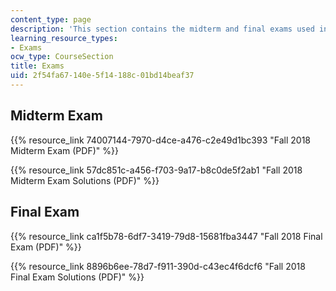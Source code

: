 ```yaml
---
content_type: page
description: 'This section contains the midterm and final exams used in the course. '
learning_resource_types:
- Exams
ocw_type: CourseSection
title: Exams
uid: 2f54fa67-140e-5f14-188c-01bd14beaf37
---
```


Midterm Exam
------------

{{% resource_link 74007144-7970-d4ce-a476-c2e49d1bc393 "Fall 2018 Midterm Exam (PDF)" %}}

{{% resource_link 57dc851c-a456-f703-9a17-b8c0de5f2ab1 "Fall 2018 Midterm Exam Solutions (PDF)" %}}

Final Exam
----------

{{% resource_link ca1f5b78-6df7-3419-79d8-15681fba3447 "Fall 2018 Final Exam (PDF)" %}}

{{% resource_link 8896b6ee-78d7-f911-390d-c43ec4f6dcf6 "Fall 2018 Final Exam Solutions (PDF)" %}}